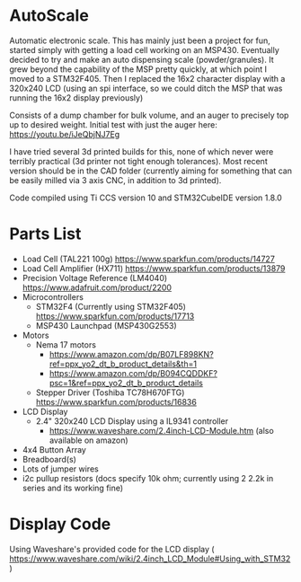 # AutoScale
Automatic electronic scale.  This has mainly just been a project for fun, started simply with getting a load cell working on an MSP430. Eventually decided to try and make an auto dispensing scale (powder/granules). It grew beyond the capability of the MSP pretty quickly, at which point I moved to a STM32F405. Then I replaced the 16x2 character display with a 320x240 LCD (using an spi interface, so we could ditch the MSP that was running the 16x2 display previously)

Consists of a dump chamber for bulk volume, and an auger to precisely top up to desired weight.  Initial test with just the auger here: https://youtu.be/iJeQbjNJ7Eg

I have tried several 3d printed builds for this, none of which never were terribly practical (3d printer not tight enough tolerances). Most recent version should be in the CAD folder (currently aiming for something that can be easily milled via 3 axis CNC, in addition to 3d printed). 

Code compiled using Ti CCS version 10 and STM32CubeIDE version 1.8.0

# Parts List
- Load Cell (TAL221 100g) https://www.sparkfun.com/products/14727
- Load Cell Amplifier (HX711) https://www.sparkfun.com/products/13879
- Precision Voltage Reference (LM4040) https://www.adafruit.com/product/2200
- Microcontrollers
  - STM32F4 (Currently using STM32F405) https://www.sparkfun.com/products/17713
  - MSP430 Launchpad (MSP430G2553) 
- Motors
  - Nema 17 motors
    - https://www.amazon.com/dp/B07LF898KN?ref=ppx_yo2_dt_b_product_details&th=1
    - https://www.amazon.com/dp/B094CQDDKF?psc=1&ref=ppx_yo2_dt_b_product_details
  - Stepper Driver (Toshiba TC78H670FTG) https://www.sparkfun.com/products/16836
- LCD Display
  - 2.4" 320x240 LCD Display using a IL9341 controller
    - https://www.waveshare.com/2.4inch-LCD-Module.htm  (also available on amazon)
- 4x4 Button Array
- Breadboard(s)
- Lots of jumper wires
- i2c pullup resistors (docs specify 10k ohm; currently using 2 2.2k in series and its working fine)
  
# Display Code
Using Waveshare's provided code for the LCD display ( https://www.waveshare.com/wiki/2.4inch_LCD_Module#Using_with_STM32 )
